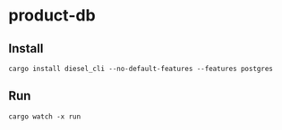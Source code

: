 # product-db

## Install

```
cargo install diesel_cli --no-default-features --features postgres
```

## Run

```
cargo watch -x run
```
